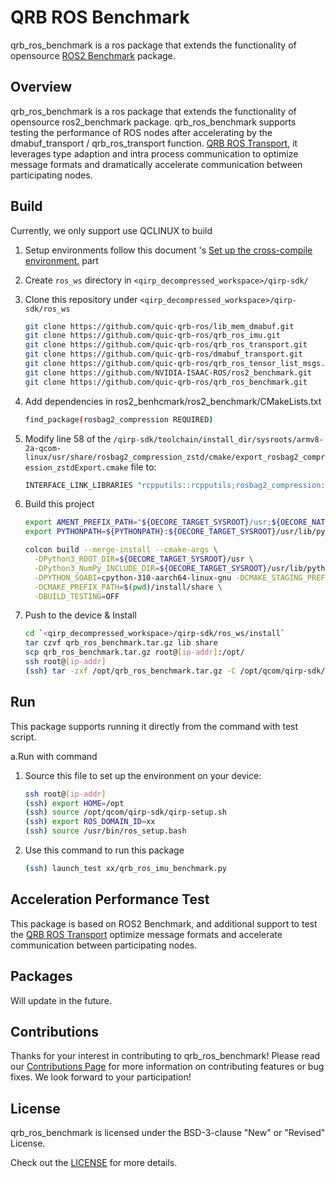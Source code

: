 # QRB ROS Benchmark

qrb_ros_benchmark is a ros package that extends the functionality of opensource [ROS2 Benchmark](https://github.com/NVIDIA-ISAAC-ROS/ros2_benchmark) package.

## Overview

qrb_ros_benchmark is a ros package that extends the functionality of opensource ros2_benchmark package. qrb_ros_benchmark supports testing the performance of ROS nodes after accelerating by the dmabuf_transport / qrb_ros_transport function. [QRB ROS Transport](https://github.com/quic-qrb-ros/qrb_ros_transport), it leverages type adaption and intra process communication to optimize message formats and dramatically accelerate communication between participating nodes.


## Build

Currently, we only support use QCLINUX to build

1. Setup environments follow this document 's [Set up the cross-compile environment.](https://docs.qualcomm.com/bundle/publicresource/topics/80-65220-2/develop-your-first-application_6.html?product=1601111740013072&facet=Qualcomm%20Intelligent%20Robotics%20(QIRP)%20Product%20SDK&state=releasecandidate) part

2. Create `ros_ws` directory in `<qirp_decompressed_workspace>/qirp-sdk/`

3. Clone this repository under `<qirp_decompressed_workspace>/qirp-sdk/ros_ws`
     ```bash
     git clone https://github.com/quic-qrb-ros/lib_mem_dmabuf.git
     git clone https://github.com/quic-qrb-ros/qrb_ros_imu.git
     git clone https://github.com/quic-qrb-ros/qrb_ros_transport.git
     git clone https://github.com/quic-qrb-ros/dmabuf_transport.git
     git clone https://github.com/quic-qrb-ros/qrb_ros_tensor_list_msgs.git
     git clone https://github.com/NVIDIA-ISAAC-ROS/ros2_benchmark.git
     git clone https://github.com/quic-qrb-ros/qrb_ros_benchmark.git
     ```

4. Add dependencies in ros2_benhcmark/ros2_benchmark/CMakeLists.txt
     ```bash
     find_package(rosbag2_compression REQUIRED)
     ```

5. Modify line 58 of the `/qirp-sdk/toolchain/install_dir/sysroots/armv8-2a-qcom-linux/usr/share/rosbag2_compression_zstd/cmake/export_rosbag2_compression_zstdExport.cmake` file to:
     ```bash
     INTERFACE_LINK_LIBRARIES "rcpputils::rcpputils;rosbag2_compression::rosbag2_compression;${_IMPORT_PREFIX}/lib/libzstd.so"
     ```

6. Build this project
     ```bash
     export AMENT_PREFIX_PATH="${OECORE_TARGET_SYSROOT}/usr;${OECORE_NATIVE_SYSROOT}/usr"
     export PYTHONPATH=${PYTHONPATH}:${OECORE_TARGET_SYSROOT}/usr/lib/python3.10/site-packages

     colcon build --merge-install --cmake-args \
       -DPython3_ROOT_DIR=${OECORE_TARGET_SYSROOT}/usr \
       -DPython3_NumPy_INCLUDE_DIR=${OECORE_TARGET_SYSROOT}/usr/lib/python3.10/site-packages/numpy/core/include \
       -DPYTHON_SOABI=cpython-310-aarch64-linux-gnu -DCMAKE_STAGING_PREFIX=$(pwd)/install \
       -DCMAKE_PREFIX_PATH=$(pwd)/install/share \
       -DBUILD_TESTING=OFF
     ```

7. Push to the device & Install
     ```bash
     cd `<qirp_decompressed_workspace>/qirp-sdk/ros_ws/install`
     tar czvf qrb_ros_benchmark.tar.gz lib share
     scp qrb_ros_benchmark.tar.gz root@[ip-addr]:/opt/
     ssh root@[ip-addr]
     (ssh) tar -zxf /opt/qrb_ros_benchmark.tar.gz -C /opt/qcom/qirp-sdk/usr/
     ```

## Run

This package supports running it directly from the command with test script.

a.Run with command

1. Source this file to set up the environment on your device:
    ```bash
    ssh root@[ip-addr]
    (ssh) export HOME=/opt
    (ssh) source /opt/qcom/qirp-sdk/qirp-setup.sh
    (ssh) export ROS_DOMAIN_ID=xx
    (ssh) source /usr/bin/ros_setup.bash
    ```

2. Use this command to run this package
    ```bash
    (ssh) launch_test xx/qrb_ros_imu_benchmark.py
    ```


## Acceleration Performance Test

This package is based on ROS2 Benchmark, and additional support to test the  [QRB ROS Transport](https://github.com/quic-qrb-ros/qrb_ros_transport) optimize message formats and accelerate communication between participating nodes.

## Packages

Will update in the future.


## Contributions

Thanks for your interest in contributing to qrb_ros_benchmark! Please read our [Contributions Page](CONTRIBUTING.md) for more information on contributing features or bug fixes. We look forward to your participation!

## License

qrb_ros_benchmark is licensed under the BSD-3-clause "New" or "Revised" License.

Check out the [LICENSE](LICENSE) for more details.
